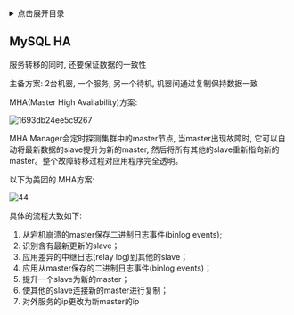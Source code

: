 <details>
<summary>点击展开目录</summary>
<!-- TOC -->

- [MySQL HA](#mysql-ha)

<!-- /TOC -->
</details>

## MySQL HA

服务转移的同时, 还要保证数据的一致性

主备方案: 2台机器, 一个服务, 另一个待机, 机器间通过复制保持数据一致

MHA(Master High Availability)方案:

![1693db24ee5c9267](https://gitee.com/LuVx/img/raw/master/mysql/1693db24ee5c9267.jpg)

MHA Manager会定时探测集群中的master节点, 当master出现故障时, 它可以自动将最新数据的slave提升为新的master, 然后将所有其他的slave重新指向新的master。整个故障转移过程对应用程序完全透明。

以下为美团的 MHA方案:

![44](https://awps-assets.meituan.net/mit-x/blog-images-bundle-2017/95111bcc.png)

具体的流程大致如下:

1. 从宕机崩溃的master保存二进制日志事件(binlog events);
2. 识别含有最新更新的slave；
3. 应用差异的中继日志(relay log)到其他的slave；
4. 应用从master保存的二进制日志事件(binlog events)；
5. 提升一个slave为新的master；
6. 使其他的slave连接新的master进行复制；
7. 对外服务的ip更改为新master的ip

